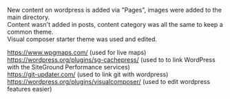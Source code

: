 New content on wordpress is added via "Pages", images were added to the main directory.  
Content wasn't added in posts, content category was all the same to keep a common theme.  
Visual composer starter theme was used and edited.  

https://www.wpgmaps.com/ (used for live maps)  
https://wordpress.org/plugins/sg-cachepress/ (used to to link WordPress with the SiteGround Performance services)  
https://git-updater.com/ (used to link git with wordpress)  
https://wordpress.org/plugins/visualcomposer/ (used to edit wordpress features easier)  
